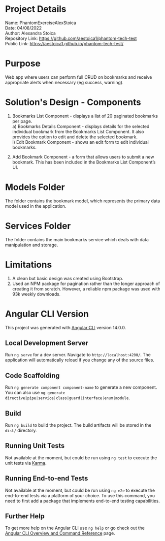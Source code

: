 # Project Details

Name: PhantomExerciseAlexStoica <br/>
Date: 04/08/2022<br/>
Author: Alexandra Stoica<br/>
Repository Link: https://github.com/aestoica1/phantom-tech-test<br/>
Public Link: https://aestoica1.github.io/phantom-tech-test/

# Purpose

Web app where users can perform full CRUD on bookmarks and receive appropriate alerts when necessary (eg success, warning).

# Solution's Design - Components

1. Bookmarks List Component - displays a list of 20 paginated bookmarks per page.<br/>
   a) Bookmarks Details Component - displays details for the selected individual bookmark from the Bookmarks List Component. It also provides the option to edit and delete the selected bookmark.<br/>
   i) Edit Bookmark Component - shows an edit form to edit individual bookmarks.

2. Add Bookmark Component - a form that allows users to submit a new bookmark. This has been included in the Bookmarks List Component’s UI.

# Models Folder

The folder contains the bookmark model, which represents the primary data model used in the application.

# Services Folder

The folder contains the main bookmarks service which deals with data manipulation and storage.

# Limitations

1. A clean but basic design was created using Bootstrap.
2. Used an NPM package for pagination rather than the longer approach of creating it from scratch. However, a reliable npm package was used with 93k weekly downloads.

# Angular CLI Version

This project was generated with [Angular CLI](https://github.com/angular/angular-cli) version 14.0.0.

## Local Development Server

Run `ng serve` for a dev server. Navigate to `http://localhost:4200/`. The application will automatically reload if you change any of the source files.

## Code Scaffolding

Run `ng generate component component-name` to generate a new component. You can also use `ng generate directive|pipe|service|class|guard|interface|enum|module`.

## Build

Run `ng build` to build the project. The build artifacts will be stored in the `dist/` directory.

## Running Unit Tests

Not available at the moment, but could be run using `ng test` to execute the unit tests via [Karma](https://karma-runner.github.io).

## Running End-to-end Tests

Not available at the moment, but could be run using `ng e2e` to execute the end-to-end tests via a platform of your choice. To use this command, you need to first add a package that implements end-to-end testing capabilities.

## Further Help

To get more help on the Angular CLI use `ng help` or go check out the [Angular CLI Overview and Command Reference](https://angular.io/cli) page.
